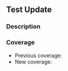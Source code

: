 ## Test Update

### Description
<!-- What tests are being added or updated? -->

### Coverage
- Previous coverage: <!-- X% -->
- New coverage: <!-- Y% -->

